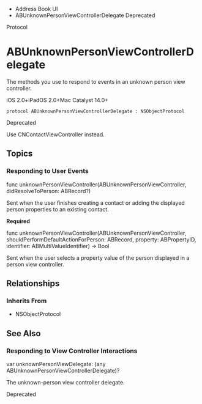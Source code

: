 

- Address Book UI
-  ABUnknownPersonViewControllerDelegate Deprecated

Protocol

# ABUnknownPersonViewControllerDelegate

The methods you use to respond to events in an unknown person view controller.

iOS 2.0+iPadOS 2.0+Mac Catalyst 14.0+

``` source
protocol ABUnknownPersonViewControllerDelegate : NSObjectProtocol
```

Deprecated

Use CNContactViewController instead.

## Topics

### Responding to User Events

func unknownPersonViewController(ABUnknownPersonViewController, didResolveToPerson: ABRecord?)

Sent when the user finishes creating a contact or adding the displayed person properties to an existing contact.

**Required**

func unknownPersonViewController(ABUnknownPersonViewController, shouldPerformDefaultActionForPerson: ABRecord, property: ABPropertyID, identifier: ABMultiValueIdentifier) -> Bool

Sent when the user selects a property value of the person displayed in a person view controller.

## Relationships

### Inherits From

- NSObjectProtocol

## See Also

### Responding to View Controller Interactions

var unknownPersonViewDelegate: (any ABUnknownPersonViewControllerDelegate)?

The unknown-person view controller delegate.

Deprecated

